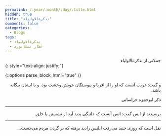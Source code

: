 ```yaml
---
permalink: /:year/:month/:day/:title.html
hidden: true
title: "تذکرةالاولیاء"
comments: false
categories:
  - Blogs
tags:
  - تذکرةالاولیاء
  - عطار نیشابوری
---
```


<div dir='rtl' align='right'>
جملاتی از تذکرةالاولیاء
</div>
{: style="text-align: justify;"}
<br>

{::options parse_block_html="true" /}
<div dir='rtl' align='right'>
و گفت: غریب آنست که او را از اقربا و پیوستگان خویش وحشت بود، و با ایشان بیگانه باشد.

ذکر ابوحمزه خراسانی

---

پرسیدند از انس گفت: انس آنست که دلتنگی پدید آرد از نشستن با خلق.

---

نقل است که روزی جنید می‌رفت ابلیس رادید برهنه که بر گردن مردم می‌جست...
</div>

